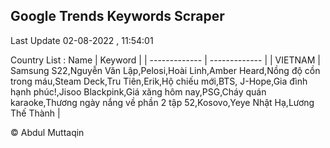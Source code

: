 

## Google Trends Keywords Scraper 
 
Last Update 02-08-2022 , 11:54:01

Country List :
 Name  | Keyword |
| ------------- | ------------- |
| VIETNAM | Samsung S22,Nguyễn Văn Lập,Pelosi,Hoài Linh,Amber Heard,Nồng độ cồn trong máu,Steam Deck,Tru Tiên,Erik,Hộ chiếu mới,BTS, J-Hope,Gia đình hạnh phúc!,Jisoo Blackpink,Giá xăng hôm nay,PSG,Cháy quán karaoke,Thương ngày nắng về phần 2 tập 52,Kosovo,Yeye Nhật Hạ,Lương Thế Thành |



© Abdul Muttaqin 
